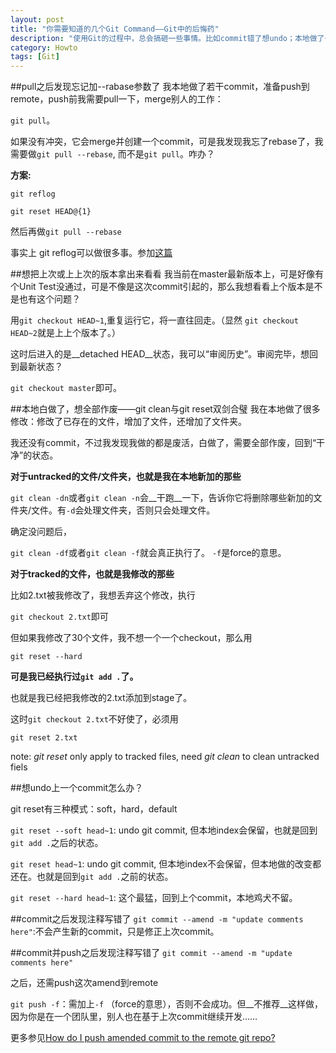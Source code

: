 ```yaml
---
layout: post
title: "你需要知道的几个Git Command——Git中的后悔药"
description: "使用Git的过程中，总会搞砸一些事情。比如commit错了想undo；本地做了一堆修改想作废；commit少了一个东西，或者注释写错了，想追加一个amend……像我这样的初学者往往不知所措，查了几个command，做个笔记。"
category: Howto
tags: [Git]
---
```


##pull之后发现忘记加--rabase参数了
我本地做了若干commit，准备push到remote，push前我需要pull一下，merge别人的工作： 

`git pull`。

如果没有冲突，它会merge并创建一个commit，可是我发现我忘了rebase了，我需要做`git pull --rebase`, 而不是`git pull`。咋办？

__方案:__

`git reflog`

`git reset HEAD@{1}`

然后再做`git pull --rebase`

事实上 git reflog可以做很多事。参加[这篇](http://stackoverflow.com/questions/134882/undoing-a-git-rebase)

##想把上次或上上次的版本拿出来看看
我当前在master最新版本上，可是好像有个Unit Test没通过，可是不像是这次commit引起的，那么我想看看上个版本是不是也有这个问题？

用`git checkout HEAD~1`,重复运行它，将一直往回走。（显然 `git checkout HEAD~2`就是上上个版本了。）

这时后进入的是__detached HEAD__状态，我可以“审阅历史”。审阅完毕，想回到最新状态？

`git checkout master`即可。

##本地白做了，想全部作废——git clean与git reset双剑合璧
我在本地做了很多修改：修改了已存在的文件，增加了文件，还增加了文件夹。

我还没有commit，不过我发现我做的都是废活，白做了，需要全部作废，回到“干净”的状态。

__对于untracked的文件/文件夹，也就是我在本地新加的那些__

`git clean -dn`或者`git clean -n`会__干跑__一下，告诉你它将删除哪些新加的文件夹/文件。有`-d`会处理文件夹，否则只会处理文件。

确定没问题后，

`git clean -df`或者`git clean -f`就会真正执行了。 `-f`是force的意思。

__对于tracked的文件，也就是我修改的那些__

比如2.txt被我修改了，我想丢弃这个修改，执行

`git checkout 2.txt`即可

但如果我修改了30个文件，我不想一个一个checkout，那么用

`git reset --hard`

__可是我已经执行过`git add .`了。__

也就是我已经把我修改的2.txt添加到stage了。

这时`git checkout 2.txt`不好使了，必须用

`git reset 2.txt`

note: _git reset_ only apply to tracked files, need _git clean_ to clean untracked fiels

##想undo上一个commit怎么办？

git reset有三种模式：soft，hard，default

`git reset --soft head~1`: undo git commit, 但本地index会保留，也就是回到`git add .`之后的状态。

`git reset head~1`: undo git commit, 但本地index不会保留，但本地做的改变都还在。也就是回到`git add .`之前的状态。

`git reset --hard head~1`: 这个最猛，回到上个commit，本地鸡犬不留。

##commit之后发现注释写错了
`git commit --amend -m "update comments here"`:不会产生新的commit，只是修正上次commit。

##commit并push之后发现注释写错了
`git commit --amend -m "update comments here"`

之后，还需push这次amend到remote

`git push -f`：需加上`-f` （force的意思），否则不会成功。但__不推荐__这样做，因为你是在一个团队里，别人也在基于上次commit继续开发……

更多参见[How do I push amended commit to the remote git repo?](http://stackoverflow.com/questions/253055/how-do-i-push-amended-commit-to-the-remote-git-repo)

